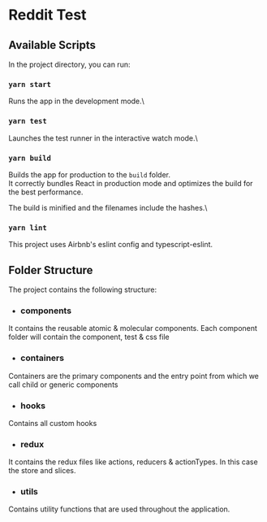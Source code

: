 # Reddit Test

## Available Scripts

In the project directory, you can run:

### `yarn start`

Runs the app in the development mode.\

### `yarn test`

Launches the test runner in the interactive watch mode.\

### `yarn build`

Builds the app for production to the `build` folder.\
It correctly bundles React in production mode and optimizes the build for the best performance.

The build is minified and the filenames include the hashes.\

### `yarn lint`

This project uses Airbnb's eslint config and typescript-eslint.

## Folder Structure

The project contains the following structure:

- ### components

It contains the reusable atomic & molecular components. Each component folder will contain the component, test & css file

- ### containers

Containers are the primary components and the entry point from which we call child or generic components

- ### hooks

Contains all custom hooks

- ### redux

It contains the redux files like actions, reducers & actionTypes. In this case the store and slices.

- ### utils

Contains utility functions that are used throughout the application.
